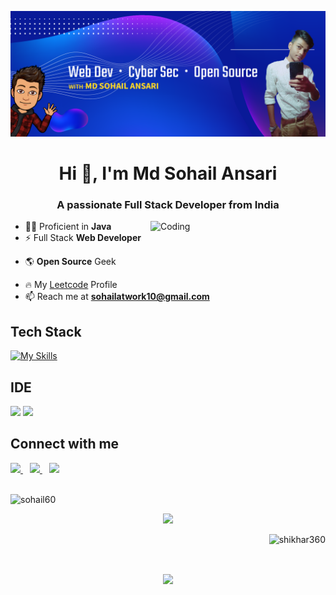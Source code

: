 ![logo](https://github.com/sohail60/sohail60/blob/main/bannerv1.png)
<h1 align="center">Hi 👋, I'm Md Sohail Ansari</h1>
<h3 align="center">A passionate Full Stack Developer from India</h3>

<img align="right" alt="Coding" width="280" src="https://cdn.dribbble.com/users/1162077/screenshots/3848914/programmer.gif">

<!-- Intro -->
- 👨‍💻 Proficient in **Java**
- ⚡ Full Stack **Web Developer**
<!--- 🔐 Interested in **Cyber Security** -->
- 🌎 **Open Source** Geek
<!--- 📝 I regularly write articles on [https://sohail10.hashnode.dev/](https://sohail10.hashnode.dev/) -->
- 🔥 My [Leetcode](https://www.leetcode.com/sohail60) Profile
- 📫 Reach me at **sohailatwork10@gmail.com**

## Tech Stack 
[![My Skills](https://skillicons.dev/icons?i=java,html,css,js,react,nodejs,express,mongodb,firebase,bash,c,python,git,github,linux,vscode&perline=9)](https://skillicons.dev)
<br>

## IDE
<span>
<img src = "https://img.shields.io/badge/-IntelliJ%20Idea-grey?style=for-the-badge&logo=intellij%20idea">
<img src="https://img.shields.io/badge/Visual_Studio_Code-0078D4?style=for-the-badge&logo=visual%20studio%20code&logoColor=white">
</span>
<br>

## Connect with me
  <a href="https://twitter.com/sohail_infinity">
    <img width="30px" src="https://www.vectorlogo.zone/logos/twitter/twitter-official.svg" />
  </a>&ensp;
  <a href="https://www.linkedin.com/in/md-sohail-ansari-b51201278/">
    <img width="30px" src="https://www.vectorlogo.zone/logos/linkedin/linkedin-icon.svg" />
  </a>&ensp;
  <a href="https://instagram.com/sohail_infinity">
    <img width="30px" src="https://www.vectorlogo.zone/logos/instagram/instagram-icon.svg" />
  </a>
<br>
<br>
 
<!-- IDE -->


<!-- Languages Used -->
<p align="left">
<img src="https://github-readme-stats.vercel.app/api/top-langs?username=sohail60&show_icons=true&locale=en&layout=compact&theme=aura" alt="sohail60" width="350" />
</p>

<!-- Github stats -->
<p align="center" >
<img src="https://github-readme-stats.vercel.app/api?username=sohail60&count_private=true&show_icons=true&&theme=chartreuse-dark&include_all_commits=true" width="350">
</p>

<!-- Streak -->
<p align="right">
<img src="https://github-readme-streak-stats.herokuapp.com/?user=sohail60&theme=algolia" alt="shikhar360" width="350" />
</p>

</br>

<!-- Activity -->
<p align="center" >
<img width="800px" align="center" src="https://activity-graph.herokuapp.com/graph?username=sohail60&theme=redical">
</p>
